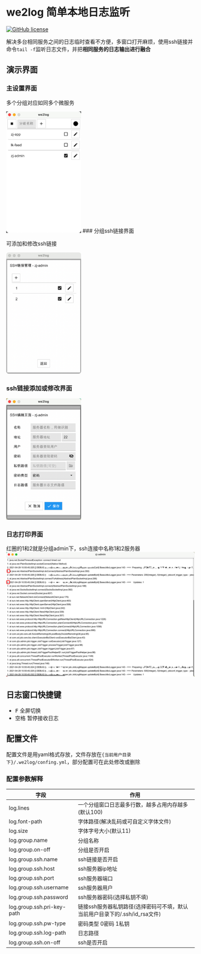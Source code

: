 # we2log 简单本地日志监听

[![GitHub license](https://img.shields.io/github/license/ErosHel/we2log?style=flat-square)](https://github.com/ErosHel/we2log/blob/master/LICENSE)

解决多台相同服务之间的日志临时查看不方便，多窗口打开麻烦，使用ssh链接并命令`tail -f`监听日志文件，并把**相同服务的日志输出进行融合**

## 演示界面

### 主设置界面

多个分组对应如同多个微服务

<img src="./doc/img/we2log_main.png" style="width: 200px;"/>
### 分组ssh链接界面

可添加和修改ssh链接

<img src="./doc/img/we2log_ssh.png" style="width: 200px;"/>

### ssh链接添加或修改界面

<img src="./doc/img/we2log_ssh_add.png" style="width: 200px;"/>

### 日志打印界面

红圈的1和2就是分组admin下，ssh连接中名称1和2服务器
![image](./doc/img/we2log_log.png)

## 日志窗口快捷键

- <kbd>F</kbd> 全屏切换
- <kbd>空格</kbd> 暂停接收日志

## 配置文件

配置文件是用yaml格式存放，文件存放在`{当前用户目录下}/.we2log/confing.yml`，部分配置可在此处修改或删除

### 配置参数解释

|  字段   | 作用  |
|  ---  | ---  |
| log.lines  | 一个分组窗口日志最多行数，越多占用内存越多(默认100) |
| log.font-path  | 字体路径(解决乱码或可自定义字体文件) |
| log.size  | 字体字号大小(默认11) |
| log.group.name  | 分组名称 |
| log.group.on-off  | 分组是否开启 |
| log.group.ssh.name  | ssh链接是否开启 |
| log.group.ssh.host  | ssh服务器ip地址 |
| log.group.ssh.port  | ssh服务器端口 |
| log.group.ssh.username  | ssh服务器用户 |
| log.group.ssh.password  | ssh服务器密码(选择私钥不填) |
| log.group.ssh.pri-key-path  | 链接ssh服务器私钥路径(选择密码可不填，默认当前用户目录下的/.ssh/id_rsa文件) |
| log.group.ssh.pw-type  | 密码类型 0密码 1私钥 |
| log.group.ssh.log-path  | 日志路径 |
| log.group.ssh.on-off  | ssh是否开启 |
